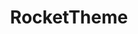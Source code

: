 ---
title: "RocketTheme"
home_url: "https://rockettheme.com/"
club_membership: $59 - $349
template_single_payment: $49
---